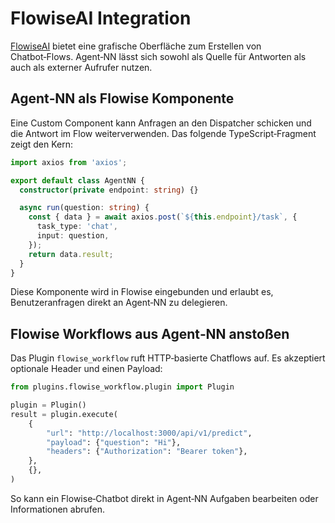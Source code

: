 # FlowiseAI Integration

[FlowiseAI](https://flowiseai.com/) bietet eine grafische Oberfläche zum Erstellen von Chatbot‑Flows. Agent‑NN lässt sich sowohl als Quelle für Antworten als auch als externer Aufrufer nutzen.

## Agent‑NN als Flowise Komponente

Eine Custom Component kann Anfragen an den Dispatcher schicken und die Antwort im Flow weiterverwenden. Das folgende TypeScript‑Fragment zeigt den Kern:

```ts
import axios from 'axios';

export default class AgentNN {
  constructor(private endpoint: string) {}

  async run(question: string) {
    const { data } = await axios.post(`${this.endpoint}/task`, {
      task_type: 'chat',
      input: question,
    });
    return data.result;
  }
}
```

Diese Komponente wird in Flowise eingebunden und erlaubt es, Benutzeranfragen direkt an Agent‑NN zu delegieren.

## Flowise Workflows aus Agent‑NN anstoßen

Das Plugin `flowise_workflow` ruft HTTP‑basierte Chatflows auf. Es akzeptiert optionale Header und einen Payload:

```python
from plugins.flowise_workflow.plugin import Plugin

plugin = Plugin()
result = plugin.execute(
    {
        "url": "http://localhost:3000/api/v1/predict",
        "payload": {"question": "Hi"},
        "headers": {"Authorization": "Bearer token"},
    },
    {},
)
```

So kann ein Flowise‑Chatbot direkt in Agent‑NN Aufgaben bearbeiten oder Informationen abrufen.
